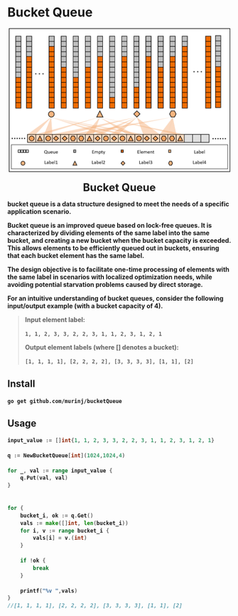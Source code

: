 
# Bucket Queue
<div id="top" align="center">
  <img src="assert\image\struct.png" width="500px"/>
  <div>&nbsp;</div>
  <div align="center">
    <font size="5"><b>Bucket Queue</font>
   </div>
</div>

bucket queue is a data structure designed to meet the needs of a specific application scenario.

Bucket queue is an improved queue based on lock-free queues. It is characterized by dividing elements of the same label into the same bucket, and creating a new bucket when the bucket capacity is exceeded. 
This allows elements to be efficiently queued out in buckets, ensuring that each bucket element has the same label. 

The design objective is to facilitate one-time processing of elements with the same label in scenarios with localized optimization needs, while avoiding potential starvation problems caused by direct storage.


For an intuitive understanding of bucket queues, consider the following input/output example (with a bucket capacity of 4).

> Input element label:
> 
> `1, 1, 2, 3, 3, 2, 2, 3, 1, 1, 2, 3, 1, 2, 1`
> 
> Output element labels (where [] denotes a bucket):
> 
>`[1, 1, 1, 1], [2, 2, 2, 2], [3, 3, 3, 3], [1, 1], [2]`




## Install
`go get github.com/murinj/bucketQueue`


## Usage
```go
input_value := []int{1, 1, 2, 3, 3, 2, 2, 3, 1, 1, 2, 3, 1, 2, 1}

q := NewBucketQueue[int](1024,1024,4)

for _, val := range input_value {
    q.Put(val, val)
}


for {
    bucket_i, ok := q.Get()
    vals := make([]int, len(bucket_i))
    for i, v := range bucket_i {
        vals[i] = v.(int)
    }

    if !ok {
        break
    } 
	
	printf("%v ",vals)
}
//[1, 1, 1, 1], [2, 2, 2, 2], [3, 3, 3, 3], [1, 1], [2]



```
